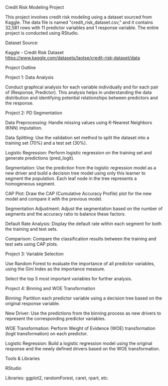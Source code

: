 Credit Risk Modeling Project

This project involves credit risk modeling using a dataset sourced from Kaggle. The data file is named "credit_risk_dataset.csv," and it contains 32,581 rows with 11 predictor variables and 1 response variable. The entire project is conducted using RStudio.

Dataset Source:

Kaggle - Credit Risk Dataset https://www.kaggle.com/datasets/laotse/credit-risk-dataset/data

Project Outline

Project 1: Data Analysis

Conduct graphical analysis for each variable individually and for each pair of (Response, Predictor).
This analysis helps in understanding the data distribution and identifying potential relationships between predictors and the response.

Project 2: PD Segmentation

Data Preprocessing:
Handle missing values using K-Nearest Neighbors (KNN) imputation.

Data Splitting:
Use the validation set method to split the dataset into a training set (70%) and a test set (30%).

Logistic Regression:
Perform logistic regression on the training set and generate predictions (pred_logit).

Segmentation:
Use the prediction from the logistic regression model as a new driver and build a decision tree model using only this learner to segment the population. Each leaf node in the tree represents a homogeneous segment.

CAP Plot:
Draw the CAP (Cumulative Accuracy Profile) plot for the new model and compare it with the previous model.

Segmentation Adjustment:
Adjust the segmentation based on the number of segments and the accuracy ratio to balance these factors.

Default Rate Analysis:
Display the default rate within each segment for both the training and test sets.

Comparison:
Compare the classification results between the training and test sets using CAP plots.

Project 3: Variable Selection

Use Random Forest to evaluate the importance of all predictor variables, using the Gini Index as the importance measure.

Select the top 5 most important variables for further analysis.

Project 4: Binning and WOE Transformation

Binning:
Partition each predictor variable using a decision tree based on the original response variable.

New Driver:
Use the predictions from the binning process as new drivers to represent the corresponding predictor variables.

WOE Transformation:
Perform Weight of Evidence (WOE) transformation (logit transformation) on each predictor.

Logistic Regression:
Build a logistic regression model using the original response and the newly defined drivers based on the WOE transformation.

Tools & Libraries

RStudio

Libraries: ggplot2, randomForest, caret, rpart, etc.
